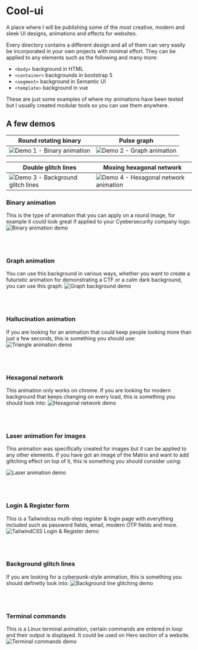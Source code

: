 # Cool-ui

A place where I will be publishing some of the most creative, modern and sleek UI designs, animations and effects for websites.

Every directory contains a different design and all of them can very easily be incorporated in your own projects with minimal effort. They can be applied to any elements such as the following and many more:
- `<body>` background in HTML
- `<container>` backgrounds in bootstrap 5
- `<segment>` background in Semantic UI
- `<template>` background in vue

These are just some examples of where my animations have been tested but I usually created modular tools so you can use them anywhere. 

## A few demos

| Round rotating binary | Pulse graph |
|--------|--------|
| ![Demo 1 - Binary animation](./binary-round-background/demo.png "Binary animation") | ![Demo 2 - Graph animation](./graph-background/demo.png "Graph animation") |

| Double glitch lines | Moxing hexagonal network |
|--------|--------|
| ![Demo 3 - Background glitch lines](./background-line-glitch/demo.png "Background glitch lines") | ![Demo 4 - Hexagonal network animation](./hexagon-background/demo.png "Hexagonal network animation") |



### Binary animation

This is the type of animation that you can apply on a round image, for example it could look great if applied to your Cyebersecurity company logo: <br>
![Binary animation demo](./binary-round-background/demo.png)

<br><br>


### Graph animation 

You can use this background in various ways, whether you want to create a futuristic animation for demonstrating a CTF or a calm dark background, you can use this graph:
![Graph background demo](./graph-background/demo.png)

<br><br>


### Hallucination animation

If you are looking for an animation that could keep people looking more than just a few seconds, this is something you should use:
![Triangle animation demo](./hallucinate/demo.png)

<br><br>


### Hexagonal network

This animation only works on chrome.
If you are looking for modern background that keeps changing on every load, this is something you should look into:
![Hexagonal network demo](./hexagon-background/demo.png)

<br><br>


### Laser animation for images

This animation was specifically created for images but it can be applied to any other elements. If you have got an image of the Matrix and want to add glitching effect on top of it, this is something you should consider using:

![Laser animation demo](./laser-animation/demo.png)

<br><br>


### Login & Register form

This is a Tailwindcss multi-step register & login page with everything included such as password fields, email, modern OTP fields and more. 
![TailwindCSS Login & Register demo](./login-register-form/demo.png)

<br><br>


### Background glitch lines

If you are looking for a cyberpunk-style animation, this is something you should definetly look into:
![Background line glitching demo](./background-line-glitch/demo.png)

<br><br>


### Terminal commands

This is a Linux terminal animation, certain commands are entered in loop and their output is displayed. It could be used on Hero section of a website. 
![Terminal commands demo](./terminal-commands/demo.png)


